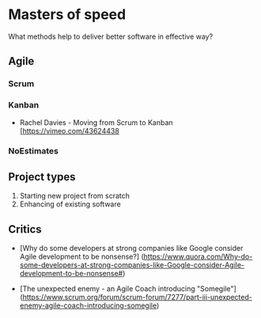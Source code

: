 # Masters of speed

What methods help to deliver better software in effective way?


## Agile

### Scrum 

### Kanban

+ Rachel Davies - Moving from Scrum to Kanban [https://vimeo.com/43624438


### NoEstimates 

## Project types

1. Starting new project from scratch
2. Enhancing of existing software


## Critics

- [Why do some developers at strong companies like Google consider Agile development to be nonsense?] (https://www.quora.com/Why-do-some-developers-at-strong-companies-like-Google-consider-Agile-development-to-be-nonsense#)

- [The unexpected enemy - an Agile Coach introducing "Somegile"] (https://www.scrum.org/forum/scrum-forum/7277/part-iii-unexpected-enemy-agile-coach-introducing-somegile)


